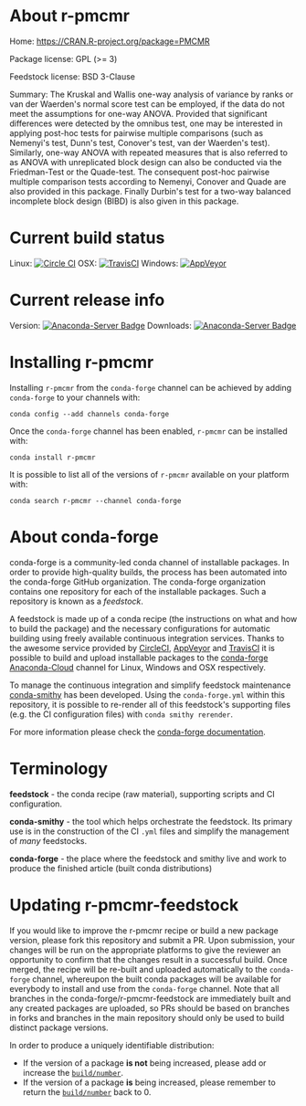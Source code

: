 About r-pmcmr
=============

Home: https://CRAN.R-project.org/package=PMCMR

Package license: GPL (>= 3)

Feedstock license: BSD 3-Clause

Summary: The Kruskal and Wallis one-way analysis of variance by ranks  or van der Waerden's normal score test can be employed,  if the data do not meet the assumptions  for one-way ANOVA. Provided that significant differences  were detected by the omnibus test, one may be interested  in applying post-hoc tests for pairwise multiple comparisons  (such as Nemenyi's test, Dunn's test, Conover's test, van der Waerden's test). Similarly, one-way ANOVA with repeated  measures that is also referred to as ANOVA with unreplicated  block design can also be conducted via the Friedman-Test  or the Quade-test. The consequent post-hoc pairwise  multiple comparison tests according to Nemenyi, Conover and Quade are also provided in this package. Finally Durbin's test for  a two-way balanced incomplete block design (BIBD) is also given in this package.



Current build status
====================

Linux: [![Circle CI](https://circleci.com/gh/conda-forge/r-pmcmr-feedstock.svg?style=shield)](https://circleci.com/gh/conda-forge/r-pmcmr-feedstock)
OSX: [![TravisCI](https://travis-ci.org/conda-forge/r-pmcmr-feedstock.svg?branch=master)](https://travis-ci.org/conda-forge/r-pmcmr-feedstock)
Windows: [![AppVeyor](https://ci.appveyor.com/api/projects/status/github/conda-forge/r-pmcmr-feedstock?svg=True)](https://ci.appveyor.com/project/conda-forge/r-pmcmr-feedstock/branch/master)

Current release info
====================
Version: [![Anaconda-Server Badge](https://anaconda.org/conda-forge/r-pmcmr/badges/version.svg)](https://anaconda.org/conda-forge/r-pmcmr)
Downloads: [![Anaconda-Server Badge](https://anaconda.org/conda-forge/r-pmcmr/badges/downloads.svg)](https://anaconda.org/conda-forge/r-pmcmr)

Installing r-pmcmr
==================

Installing `r-pmcmr` from the `conda-forge` channel can be achieved by adding `conda-forge` to your channels with:

```
conda config --add channels conda-forge
```

Once the `conda-forge` channel has been enabled, `r-pmcmr` can be installed with:

```
conda install r-pmcmr
```

It is possible to list all of the versions of `r-pmcmr` available on your platform with:

```
conda search r-pmcmr --channel conda-forge
```


About conda-forge
=================

conda-forge is a community-led conda channel of installable packages.
In order to provide high-quality builds, the process has been automated into the
conda-forge GitHub organization. The conda-forge organization contains one repository
for each of the installable packages. Such a repository is known as a *feedstock*.

A feedstock is made up of a conda recipe (the instructions on what and how to build
the package) and the necessary configurations for automatic building using freely
available continuous integration services. Thanks to the awesome service provided by
[CircleCI](https://circleci.com/), [AppVeyor](http://www.appveyor.com/)
and [TravisCI](https://travis-ci.org/) it is possible to build and upload installable
packages to the [conda-forge](https://anaconda.org/conda-forge)
[Anaconda-Cloud](http://docs.anaconda.org/) channel for Linux, Windows and OSX respectively.

To manage the continuous integration and simplify feedstock maintenance
[conda-smithy](http://github.com/conda-forge/conda-smithy) has been developed.
Using the ``conda-forge.yml`` within this repository, it is possible to re-render all of
this feedstock's supporting files (e.g. the CI configuration files) with ``conda smithy rerender``.

For more information please check the [conda-forge documentation](https://conda-forge.org/docs/).

Terminology
===========

**feedstock** - the conda recipe (raw material), supporting scripts and CI configuration.

**conda-smithy** - the tool which helps orchestrate the feedstock.
                   Its primary use is in the construction of the CI ``.yml`` files
                   and simplify the management of *many* feedstocks.

**conda-forge** - the place where the feedstock and smithy live and work to
                  produce the finished article (built conda distributions)


Updating r-pmcmr-feedstock
==========================

If you would like to improve the r-pmcmr recipe or build a new
package version, please fork this repository and submit a PR. Upon submission,
your changes will be run on the appropriate platforms to give the reviewer an
opportunity to confirm that the changes result in a successful build. Once
merged, the recipe will be re-built and uploaded automatically to the
`conda-forge` channel, whereupon the built conda packages will be available for
everybody to install and use from the `conda-forge` channel.
Note that all branches in the conda-forge/r-pmcmr-feedstock are
immediately built and any created packages are uploaded, so PRs should be based
on branches in forks and branches in the main repository should only be used to
build distinct package versions.

In order to produce a uniquely identifiable distribution:
 * If the version of a package **is not** being increased, please add or increase
   the [``build/number``](http://conda.pydata.org/docs/building/meta-yaml.html#build-number-and-string).
 * If the version of a package **is** being increased, please remember to return
   the [``build/number``](http://conda.pydata.org/docs/building/meta-yaml.html#build-number-and-string)
   back to 0.
